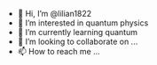 - 👋 Hi, I’m @lilian1822
- 👀 I’m interested in quantum physics
- 🌱 I’m currently learning quantum
- 💞️ I’m looking to collaborate on ...
- 📫 How to reach me ...

<!---
lilian1822/lilian1822 is a ✨ special ✨ repository because its `README.md` (this file) appears on your GitHub profile.
You can click the Preview link to take a look at your changes.
--->
